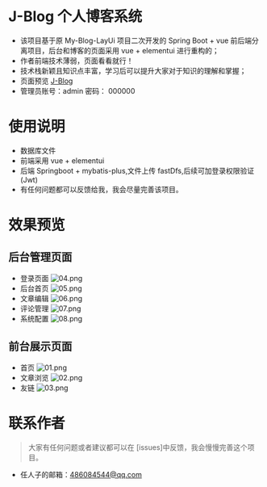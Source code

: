 # J-Blog 个人博客系统
- 该项目基于原 My-Blog-LayUi 项目二次开发的 Spring Boot + vue 前后端分离项目，后台和博客的页面采用 vue + elementui 进行重构的；
- 作者前端技术薄弱，页面看看就行！
- 技术栈新颖且知识点丰富，学习后可以提升大家对于知识的理解和掌握；
- 页面预览 [J-Blog](http://120.39.217.37:2233/)
- 管理员账号：admin 密码： 000000
# 使用说明
- 数据库文件
- 前端采用 vue + elementui
- 后端 Springboot + mybatis-plus,文件上传 fastDfs,后续可加登录权限验证(Jwt)
- 有任何问题都可以反馈给我，我会尽量完善该项目。
# 效果预览
## 后台管理页面
- 登录页面
![04.png](https://github.com/Zinner2/J-Blog/blob/master/imges/04.png)
- 后台首页
![05.png](https://github.com/Zinner2/J-Blog/blob/master/imges/05.png)
- 文章编辑
![06.png](https://github.com/Zinner2/J-Blog/blob/master/imges/06.png)
- 评论管理
![07.png](https://github.com/Zinner2/J-Blog/blob/master/imges/07.png)
- 系统配置
![08.png](https://github.com/Zinner2/J-Blog/blob/master/imges/08.png)
## 前台展示页面
- 首页
![01.png](https://github.com/Zinner2/J-Blog/blob/master/imges/01.png)
- 文章浏览
![02.png](https://github.com/Zinner2/J-Blog/blob/master/imges/02.png)
- 友链
![03.png](https://github.com/Zinner2/J-Blog/blob/master/imges/03.png)
# 联系作者
> 大家有任何问题或者建议都可以在 [issues]中反馈，我会慢慢完善这个项目。
- 任人子的邮箱：[486084544@qq.com](486084544@qq.com)

